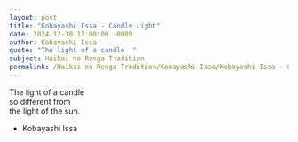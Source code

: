 ```yaml
---
layout: post
title: "Kobayashi Issa - Candle Light"
date: 2024-12-30 12:00:00 -0000
author: Kobayashi Issa
quote: "The light of a candle  "
subject: Haikai no Renga Tradition
permalink: /Haikai no Renga Tradition/Kobayashi Issa/Kobayashi Issa - Candle Light
---
```


The light of a candle  
so different from  
the light of the sun.

- Kobayashi Issa
